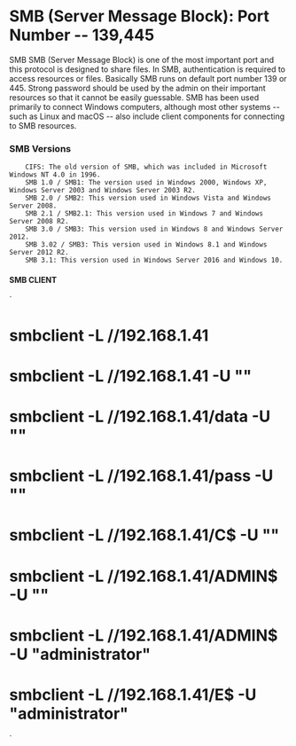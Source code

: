 # SMB (Server Message Block): Port Number -- 139,445
SMB SMB (Server Message Block) is one of the most important port and this protocol is designed to share files. In SMB, authentication is required to access resources or files. Basically SMB runs on default port number 139 or 445. Strong password should be used by the admin on their important resources so that it cannot be easily guessable. 
SMB has been used primarily to connect Windows computers, although most other systems -- such as Linux and macOS -- also include client components for connecting to SMB resources.
### SMB Versions
```
    CIFS: The old version of SMB, which was included in Microsoft Windows NT 4.0 in 1996.
    SMB 1.0 / SMB1: The version used in Windows 2000, Windows XP, Windows Server 2003 and Windows Server 2003 R2.
    SMB 2.0 / SMB2: This version used in Windows Vista and Windows Server 2008.
    SMB 2.1 / SMB2.1: This version used in Windows 7 and Windows Server 2008 R2.
    SMB 3.0 / SMB3: This version used in Windows 8 and Windows Server 2012.
    SMB 3.02 / SMB3: This version used in Windows 8.1 and Windows Server 2012 R2.
    SMB 3.1: This version used in Windows Server 2016 and Windows 10.
```
#### SMB CLIENT
`
# smbclient -L //192.168.1.41

# smbclient -L //192.168.1.41 -U ""

# smbclient -L //192.168.1.41/data -U ""

# smbclient -L //192.168.1.41/pass -U ""

# smbclient -L //192.168.1.41/C$ -U ""

# smbclient -L //192.168.1.41/ADMIN$ -U ""

# smbclient -L //192.168.1.41/ADMIN$ -U "administrator"

# smbclient -L //192.168.1.41/E$ -U "administrator"

`

